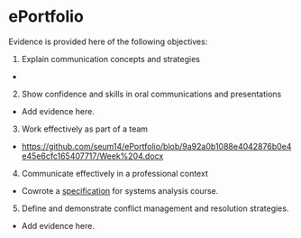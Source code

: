 # ePortfolio
Evidence is provided here of the following objectives:
1. Explain communication concepts and strategies
- 
2. Show confidence and skills in oral communications and presentations
- Add evidence here.
3. Work effectively as part of a team
- https://github.com/seum14/ePortfolio/blob/9a92a0b1088e4042876b0e4e45e6cfc165407717/Week%204.docx
4. Communicate effectively in a professional context
- Cowrote a [specification](Awesomereport.docx) for systems analysis course.
5. Define and demonstrate conflict management and resolution strategies.
- Add evidence here.

